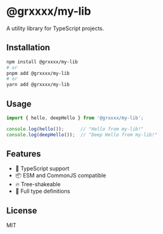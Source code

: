 # @grxxxx/my-lib

A utility library for TypeScript projects.

## Installation

```bash
npm install @grxxxx/my-lib
# or
pnpm add @grxxxx/my-lib
# or
yarn add @grxxxx/my-lib
```

## Usage

```typescript
import { hello, deepHello } from '@grxxxx/my-lib';

console.log(hello());      // "Hello from my-lib!"
console.log(deepHello());  // "Deep Hello from my-lib!"
```

## Features

- 🎯 TypeScript support
- 📦 ESM and CommonJS compatible
- 🔥 Tree-shakeable
- 📝 Full type definitions

## License

MIT

